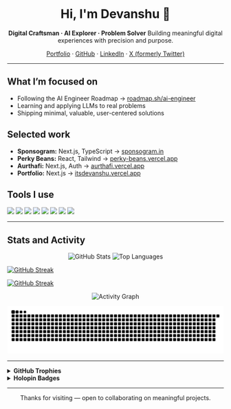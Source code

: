 <div align="center">

# Hi, I'm Devanshu 👋

**Digital Craftsman · AI Explorer · Problem Solver**
Building meaningful digital experiences with precision and purpose.

[Portfolio](https://itsdevanshu.vercel.app) · [GitHub](https://github.com/designdotdevanshu) · [LinkedIn](https://www.linkedin.com/in/designdotdevanshu) · [X (formerly Twitter)](https://x.com/design_devanshu)

</div>

---

## What I’m focused on

- Following the AI Engineer Roadmap → [roadmap.sh/ai-engineer](https://roadmap.sh/ai-engineer)
- Learning and applying LLMs to real problems
- Shipping minimal, valuable, user-centered solutions

## Selected work

- **Sponsogram:** Next.js, TypeScript → [sponsogram.in](https://www.sponsogram.in)
- **Perky Beans:** React, Tailwind → [perky-beans.vercel.app](https://perky-beans.vercel.app)
- **Aurthafi:** Next.js, Auth → [aurthafi.vercel.app](https://aurthafi.vercel.app)
- **Portfolio:** Next.js → [itsdevanshu.vercel.app](https://itsdevanshu.vercel.app)

## Tools I use

<p>
  <img src="https://img.shields.io/badge/JavaScript-F7DF1E?style=flat&logo=javascript&logoColor=000" />
  <img src="https://img.shields.io/badge/TypeScript-3178C6?style=flat&logo=typescript&logoColor=fff" />
  <img src="https://img.shields.io/badge/Python-3776AB?style=flat&logo=python&logoColor=fff" />
  <img src="https://img.shields.io/badge/React-61DAFB?style=flat&logo=react&logoColor=000" />
  <img src="https://img.shields.io/badge/Next.js-000000?style=flat&logo=nextdotjs&logoColor=fff" />
  <img src="https://img.shields.io/badge/Tailwind%20CSS-38B2AC?style=flat&logo=tailwindcss&logoColor=fff" />
  <img src="https://img.shields.io/badge/Git-F05032?style=flat&logo=git&logoColor=fff" />
  <img src="https://img.shields.io/badge/VS%20Code-007ACC?style=flat&logo=visualstudiocode&logoColor=fff" />
</p>

---

## Stats and Activity

<p align="center">
  <img alt="GitHub Stats" src="https://github-readme-stats.vercel.app/api?username=designdotdevanshu&show_icons=true&hide_title=true&theme=transparent&include_all_commits=true&hide_border=true" height="165" />
  <img alt="Top Languages" src="https://github-readme-stats.vercel.app/api/top-langs/?username=designdotdevanshu&layout=compact&langs_count=8&theme=transparent&hide_border=true" height="165" />
</p>

[![GitHub Streak](https://streak-stats.demolab.com/?user=designdotdevanshu&theme=transparent&hide_border=true)](https://streak-stats.demolab.com/?user=designdotdevanshu&theme=transparent&hide_border=true)

[![GitHub Streak](https://streak-stats.demolab.com/?user=designdotdevanshu&theme=transparent&hide_border=true&mode=weekly&hide_total_contributions=true)](https://streak-stats.demolab.com/?user=designdotdevanshu&theme=transparent&hide_border=true&mode=weekly&hide_total_contributions=true)

<p align="center">
  <img alt="Activity Graph" src="https://github-readme-activity-graph.vercel.app/graph?username=designdotdevanshu&theme=github-compact&hide_border=true&custom_title=Contribution%20Graph&grid=true&days=40" />
</p>

<p align="center">
  <picture>
    <source media="(prefers-color-scheme: dark)" srcset="https://github.com/designdotdevanshu/designdotdevanshu/blob/output/github-contribution-grid-snake-dark.svg?raw=true" />
    <img alt="GitHub contribution grid snake animation" src="https://github.com/designdotdevanshu/designdotdevanshu/blob/output/github-contribution-grid-snake.svg?raw=true" />
  </picture>
</p>

---

<details>
  <summary><b>GitHub Trophies</b></summary>
  <p align="center">
    <img alt="GitHub Trophies" src="https://github-profile-trophy.vercel.app/?username=designdotdevanshu&theme=dracula&no-frame=true&row=1&margin-w=10" />
  </p>
</details>

<details>
  <summary><b>Holopin Badges</b></summary>
  <p align="center">
    <a href="https://www.holopin.io/@designdotdevanshu">
      <img src="https://holopin.me/designdotdevanshu" alt="Holopin badge board" />
    </a>

  </p>
</details>

---

<p align="center">
Thanks for visiting — open to collaborating on meaningful projects.
</p>

